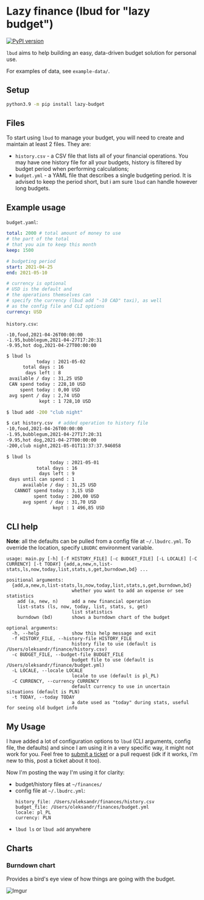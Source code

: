 # Lazy finance (lbud for "lazy budget")

[![PyPI version](https://badge.fury.io/py/lazy-budget.svg)](https://badge.fury.io/py/lazy-budget)

`lbud` aims to help building an easy, data-driven budget solution for personal use.

For examples of data, see `example-data/`.

## Setup

```bash
python3.9 -m pip install lazy-budget
```

## Files

To start using `lbud` to manage your budget,
you will need to create and
maintain at least 2 files. They are:

- `history.csv` - a CSV file that lists all of your financial operations. You may have one history file for all your budgets, history is filtered by budget period when performing calculations;
- `budget.yml` - a YAML file that describes a single budgeting period. It is advised to keep the period short, but i am sure `lbud` can handle however long budgets.

## Example usage

`budget.yaml`:

```yaml
total: 2000 # total amount of money to use
# the part of the total
# that you aim to keep this month
keep: 1500

# budgeting period
start: 2021-04-25
end: 2021-05-10

# currency is optional
# USD is the default and
# the operations themselves can
# specify the currency (lbud add "-10 CAD" taxi), as well
# as the config file and CLI options
currency: USD
```

`history.csv`:

```csv
-10,food,2021-04-26T00:00:00
-1.95,bubblegum,2021-04-27T17:20:31
-9.95,hot dog,2021-04-27T00:00:00
```

```bash
$ lbud ls
           today : 2021-05-02
      total days : 16
       days left : 8
 available / day : 31,25 USD
 CAN spend today : 228,10 USD
     spent today : 0,00 USD
 avg spent / day : 2,74 USD
            kept : 1 728,10 USD

$ lbud add -200 "club night"

$ cat history.csv  # added operation to history file
-10,food,2021-04-26T00:00:00
-1.95,bubblegum,2021-04-27T17:20:31
-9.95,hot dog,2021-04-27T00:00:00
-200,club night,2021-05-01T11:37:37.946058

$ lbud ls
                today : 2021-05-01
           total days : 16
            days left : 9
 days until can spend : 1
      available / day : 31,25 USD
   CANNOT spend today : 3,15 USD
          spent today : 200,00 USD
      avg spent / day : 31,70 USD
                 kept : 1 496,85 USD
```

## CLI help

**Note**: all the defaults can be pulled from a config file at `~/.lbudrc.yml`.
To override the location, specify `LBUDRC` environment variable.

```
usage: main.py [-h] [-f HISTORY_FILE] [-c BUDGET_FILE] [-L LOCALE] [-C CURRENCY] [-t TODAY] {add,a,new,n,list-stats,ls,now,today,list,stats,s,get,burndown,bd} ...

positional arguments:
  {add,a,new,n,list-stats,ls,now,today,list,stats,s,get,burndown,bd}
                        whether you want to add an expense or see statistics
    add (a, new, n)     add a new financial operation
    list-stats (ls, now, today, list, stats, s, get)
                        list statistics
    burndown (bd)       shows a burndown chart of the budget

optional arguments:
  -h, --help            show this help message and exit
  -f HISTORY_FILE, --history-file HISTORY_FILE
                        history file to use (default is /Users/oleksandr/finance/history.csv)
  -c BUDGET_FILE, --budget-file BUDGET_FILE
                        budget file to use (default is /Users/oleksandr/finance/budget.yml)
  -L LOCALE, --locale LOCALE
                        locale to use (default is pl_PL)
  -C CURRENCY, --currency CURRENCY
                        default currency to use in uncertain situations (default is PLN)
  -t TODAY, --today TODAY
                        a date used as "today" during stats, useful for seeing old budget info
```

## My Usage

I have added a lot of configuration options to `lbud`
(CLI arguments, config file, the defaults) and since I am using it
in a very specific way, it might not work for you. Feel free to [submit a ticket](https://gitlab.com/oleksandr.zelentsov/lazy-finance/-/issues/new) or a pull request
(idk if it works, i'm new to this, post a ticket about it too).

Now I'm posting the way I'm using it for clarity:

- budget/history files at `~/finances/`
- config file at `~/.lbudrc.yml`:
  ```
  history_file: /Users/oleksandr/finances/history.csv
  budget_file: /Users/oleksandr/finances/budget.yml
  locale: pl_PL
  currency: PLN
  ```
- `lbud ls` or `lbud add` anywhere

## Charts

### Burndown chart

Provides a bird's eye view of how things are going with the budget.

![Imgur](https://imgur.com/gP4g8En)
